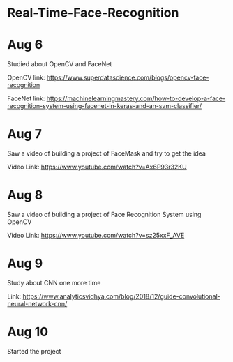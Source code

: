 # Real-Time-Face-Recognition

# Aug 6
  Studied about OpenCV and FaceNet
  
  OpenCV link: https://www.superdatascience.com/blogs/opencv-face-recognition
  
  FaceNet link: https://machinelearningmastery.com/how-to-develop-a-face-recognition-system-using-facenet-in-keras-and-an-svm-classifier/
# Aug 7
  Saw a video of building a project of FaceMask and try to get the idea
  
  Video Link: https://www.youtube.com/watch?v=Ax6P93r32KU
# Aug 8
  Saw a video of building a project of Face Recognition System using OpenCV
  
  Video Link: https://www.youtube.com/watch?v=sz25xxF_AVE
# Aug 9
  Study about CNN one more time
  
  Link: https://www.analyticsvidhya.com/blog/2018/12/guide-convolutional-neural-network-cnn/
# Aug 10 
  Started the project
